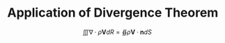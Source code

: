 # Application of Divergence Theorem

$$\begin{equation}
\iiint\nabla\cdot\rho\mathbf{V}dR = \oiint\rho\mathbf{V}\cdot\mathbf{n}dS
\end{equation}$$